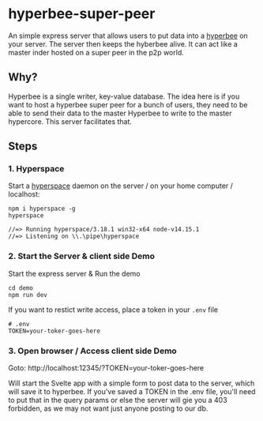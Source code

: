# hyperbee-super-peer

An simple express server that allows users to put data into a [hyperbee]() on your server. The server then keeps the hyberbee alive. It can act like a master inder hosted on a super peer in the p2p world.

## Why?

Hyperbee is a single writer, key-value database. The idea here is if you want to host a hyperbee super peer for a bunch of users, they need to be able to send their data to the master Hyperbee to write to the master hypercore. This server facilitates that.

## Steps 

### 1. Hyperspace

Start a [hyperspace](https://github.com/hypercore-protocol/hyperspace) daemon on the server / on your home computer / localhost:

```
npm i hyperspace -g
hyperspace

//=> Running hyperspace/3.18.1 win32-x64 node-v14.15.1
//=> Listening on \\.\pipe\hyperspace
```

### 2. Start the Server & client side Demo

Start the express server & Run the demo 

```
cd demo
npm run dev
```

If you want to restict write access, place a token in your `.env` file

```
# .env
TOKEN=your-toker-goes-here
```

### 3. Open browser / Access client side Demo

Goto: http://localhost:12345/?TOKEN=your-toker-goes-here

Will start the Svelte app with a simple form to post data to the server, which will save it to hyperbee. If you've saved a TOKEN in the .env file, you'll need to put that in the query params or else the server will gie you a 403 forbidden, as we may not want just anyone posting to our db.
